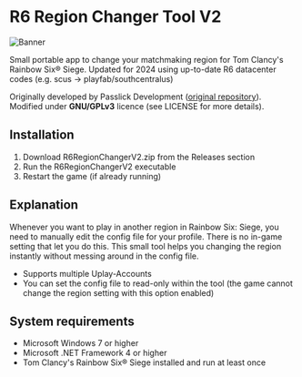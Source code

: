 # R6 Region Changer Tool V2

![Banner](https://i.imgur.com/KlipZL3.png)
  
Small portable app to change your matchmaking region for Tom Clancy's Rainbow Six® Siege. Updated for 2024 using up-to-date R6 datacenter codes (e.g. scus -> playfab/southcentralus) 

Originally developed by Passlick Development ([original repository](https://github.com/npasslick/r6regionchanger)). Modified under **GNU/GPLv3** licence (see LICENSE for more details).

## Installation

1. Download R6RegionChangerV2.zip from the Releases section
2. Run the R6RegionChangerV2 executable
3. Restart the game (if already running) 

## Explanation

Whenever you want to play in another region in Rainbow Six: Siege, you need to manually edit the config file for your profile. There is no in-game setting that let you do this. This small tool helps you changing the region instantly without messing around in the config file.

- Supports multiple Uplay-Accounts
- You can set the config file to read-only within the tool (the game cannot change the region setting with this option enabled)


  
## System requirements
- Microsoft Windows 7 or higher
- Microsoft .NET Framework 4 or higher
- Tom Clancy's Rainbow Six® Siege installed and run at least once
  
